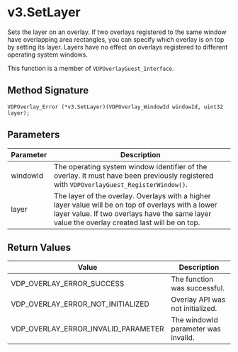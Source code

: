 # v3.SetLayer

Sets the layer on an overlay. If two overlays registered to the same window have overlapping area rectangles, you can specify which overlay is on top by setting its layer. Layers have no effect on overlays registered to different operating system windows.

This function is a member of `VDPOverlayGuest_Interface`.

## Method Signature
```
VDPOverlay_Error (*v3.SetLayer)(VDPOverlay_WindowId windowId, uint32 layer);
```

## Parameters

| Parameter | Description |
| --------- | ----------- |
| windowId | The operating system window identifier of the overlay. It must have been previously registered with `VDPOverlayGuest_RegisterWindow()`. |
| layer | The layer of the overlay. Overlays with a higher layer value will be on top of overlays with a lower layer value. If two overlays have the same layer value the overlay created last will be on top. |

## Return Values

| Value | Description |
| ----- | ----------- |
| VDP_OVERLAY_ERROR_SUCCESS | The function was successful. |
| VDP_OVERLAY_ERROR_NOT_INITIALIZED	| Overlay API was not initialized. |
| VDP_OVERLAY_ERROR_INVALID_PARAMETER | The windowId parameter was invalid. |


